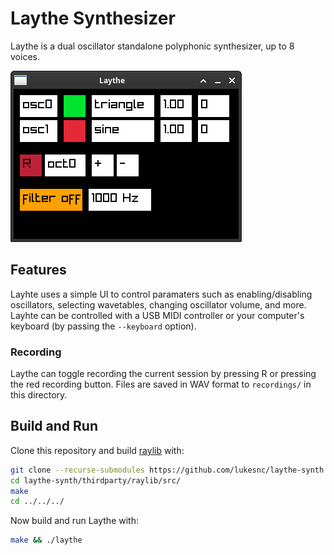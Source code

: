 # Laythe Synthesizer

Laythe is a dual oscillator standalone polyphonic synthesizer, up to 8 voices.

![Screenshot](images/screenshot.png)

## Features

Layhte uses a simple UI to control paramaters such as enabling/disabling oscillators, selecting wavetables, changing oscillator volume, and more. Layhte can be controlled with a USB MIDI controller or your computer's keyboard (by passing the `--keyboard` option).

### Recording

Laythe can toggle recording the current session by pressing R or pressing the red recording button. Files are saved in WAV format to `recordings/` in this directory.

## Build and Run

Clone this repository and build [raylib](https://github.com/raysan5/raylib) with:

```bash
git clone --recurse-submodules https://github.com/lukesnc/laythe-synth.git
cd laythe-synth/thirdparty/raylib/src/
make
cd ../../../
```

Now build and run Laythe with:

```bash
make && ./laythe
```
